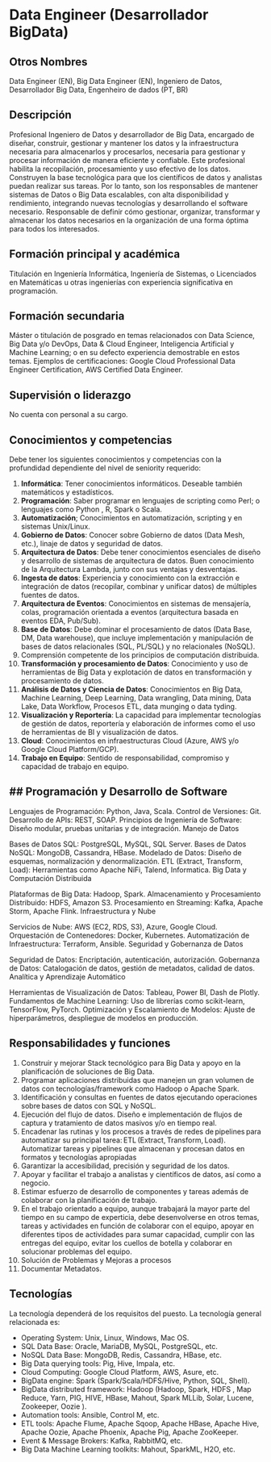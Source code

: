 # Data Engineer (Desarrollador BigData)

## Otros Nombres

Data Engineer (EN), Big Data Engineer (EN), Ingeniero de Datos, Desarrollador Big Data, Engenheiro de dados (PT, BR)

## Descripción

Profesional Ingeniero de Datos y desarrollador de Big Data, encargado de diseñar, construir, gestionar y mantener los datos y la infraestructura necesaria para almacenarlos y procesarlos, necesaria para gestionar y procesar información de manera eficiente y confiable. Este profesional habilita la recopilación, procesamiento y uso efectivo de los datos. Construyen la base tecnológica para que los científicos de datos y analistas puedan realizar sus tareas. Por lo tanto, son los responsables de mantener sistemas de Datos o Big Data escalables, con alta disponibilidad y rendimiento, integrando nuevas tecnologías y desarrollando el software necesario. Responsable de definir cómo gestionar, organizar, transformar y almacenar los datos necesarios en la organización de una forma óptima para todos los interesados. 

## Formación principal y académica

Titulación en Ingeniería Informática, Ingeniería de Sistemas, o Licenciados en Matemáticas u otras ingenierías con experiencia significativa en programación. 

## Formación secundaria

Máster o titulación de posgrado en temas relacionados con Data Science, Big Data y/o DevOps, Data & Cloud
Engineer, Inteligencia Artificial y Machine Learning; o en su defecto experiencia demostrable en estos temas. Ejemplos de certificaciones: Google Cloud Professional Data Engineer Certification, AWS Certified Data Engineer.

## Supervisión o liderazgo

No cuenta con personal a su cargo. 

## Conocimientos y competencias

Debe tener los siguientes conocimientos y competencias con la profundidad dependiente del nivel de seniority requerido:

1. **Informática**: Tener conocimientos informáticos. Deseable también matemáticos y estadísticos.  
2. **Programación**: Saber programar en lenguajes de scripting como Perl; o lenguajes como Python , R, Spark o Scala. 
3. **Automatización**; Conocimientos en automatización, scripting y en sistemas Unix/Linux. 
4. **Gobierno de Datos**: Conocer sobre Gobierno de datos (Data Mesh, etc.), linaje de datos y seguridad de datos. 
5. **Arquitectura de Datos**: Debe tener conocimientos esenciales de diseño y desarrollo de sistemas de arquitectura de datos. Buen conocimiento de la Arquitectura Lambda, junto con sus ventajas y desventajas.
6. **Ingesta de datos**: Experiencia y conocimiento con la extracción e integración de datos (recopilar, combinar y unificar datos) de múltiples fuentes de datos.
7. **Arquitectura de Eventos**: Conocimientos en sistemas de mensajería, colas, programación orientada a eventos (arquitectura basada en eventos EDA, Pub/Sub).
8. **Base de Datos**: Debe dominar el procesamiento de datos (Data Base, DM, Data warehouse), que incluye implementación y manipulación de bases de datos relacionales (SQL, PL/SQL) y no relacionales (NoSQL). 
9. Comprensión competente de los principios de computación distribuida. 
10. **Transformación y procesamiento de Datos**: Conocimiento y uso de herramientas de Big Data y explotación de datos en transformación y procesamiento de datos.
11. **Análisis de Datos y Ciencia de Datos**: Conocimientos en Big Data, Machine Learning, Deep Learning, Data wrangling, Data mining, Data Lake, Data Workflow, Procesos ETL, data munging o data tyding.
12. **Visualización y Reportería**: La capacidad para implementar tecnologías de gestión de datos, reportería y elaboración de informes como el uso de herramientas de BI y visualización de datos.
13. **Cloud**: Conocimientos en infraestructuras Cloud (Azure, AWS y/o Google Cloud Platform/GCP).
14.	**Trabajo en Equipo**: Sentido de responsabilidad, compromiso y capacidad de trabajo en equipo. 

## ## Programación y Desarrollo de Software

Lenguajes de Programación: Python, Java, Scala.
Control de Versiones: Git.
Desarrollo de APIs: REST, SOAP.
Principios de Ingeniería de Software: Diseño modular, pruebas unitarias y de integración.
Manejo de Datos

Bases de Datos SQL: PostgreSQL, MySQL, SQL Server.
Bases de Datos NoSQL: MongoDB, Cassandra, HBase.
Modelado de Datos: Diseño de esquemas, normalización y denormalización.
ETL (Extract, Transform, Load): Herramientas como Apache NiFi, Talend, Informatica.
Big Data y Computación Distribuida

Plataformas de Big Data: Hadoop, Spark.
Almacenamiento y Procesamiento Distribuido: HDFS, Amazon S3.
Procesamiento en Streaming: Kafka, Apache Storm, Apache Flink.
Infraestructura y Nube

Servicios de Nube: AWS (EC2, RDS, S3), Azure, Google Cloud.
Orquestación de Contenedores: Docker, Kubernetes.
Automatización de Infraestructura: Terraform, Ansible.
Seguridad y Gobernanza de Datos

Seguridad de Datos: Encriptación, autenticación, autorización.
Gobernanza de Datos: Catalogación de datos, gestión de metadatos, calidad de datos.
Analítica y Aprendizaje Automático

Herramientas de Visualización de Datos: Tableau, Power BI, Dash de Plotly.
Fundamentos de Machine Learning: Uso de librerías como scikit-learn, TensorFlow, PyTorch.
Optimización y Escalamiento de Modelos: Ajuste de hiperparámetros, despliegue de modelos en producción.

## Responsabilidades y funciones

1. Construir y mejorar Stack tecnológico para Big Data y apoyo en la planificación de soluciones de Big Data. 
2. Programar aplicaciones distribuidas que manejen un gran volumen de datos con tecnologías/framework como Hadoop o Apache Spark. 
3. Identificación y consultas en fuentes de datos ejecutando operaciones sobre bases de datos con SQL y NoSQL. 
4. Ejecución del flujo de datos. Diseño e implementación de flujos de captura y tratamiento de datos masivos y/o en tiempo real. 
5. Encadenar las rutinas y los procesos a través de redes de pipelines para automatizar su principal tarea: ETL (Extract, Transform, Load). Automatizar tareas y pipelines que almacenan y procesan datos en formatos y tecnologías apropiadas
6. Garantizar la accesibilidad, precisión y seguridad de los datos. 
7. Apoyar y facilitar el trabajo a analistas y científicos de datos, así como a negocio. 
8. Estimar esfuerzo de desarrollo de componentes y tareas además de colaborar con la planificación de trabajo.
9. En el trabajo orientado a equipo, aunque trabajará la mayor parte del tiempo en su campo de experticia, debe desenvolverse en otros temas, tareas y actividades en función de colaborar con el equipo, apoyar en diferentes tipos de actividades para sumar capacidad, cumplir con las entregas del equipo, evitar los cuellos de botella y colaborar en solucionar problemas del equipo.
10. Solución de Problemas y Mejoras a procesos
11. Documentar Metadatos.

## Tecnologías

La tecnología dependerá de los requisitos del puesto. La tecnología general relacionada es:
- Operating System: Unix, Linux,  Windows, Mac OS.
- SQL Data Base: Oracle, MariaDB, MySQL, PostgreSQL, etc.
- NoSQL Data Base: MongoDB, Redis, Cassandra, HBase, etc.
- Big Data querying tools: Pig, Hive, Impala, etc.
- Cloud Computing: Google Cloud Platform, AWS, Asure, etc.
- BigData engine: Spark (Spark/Scala/HDFS/Hive, Python, SQL, Shell).
- BigData distributed framework: Hadoop (Hadoop, Spark,  HDFS , Map Reduce, Yarn, PIG, HIVE, HBase, Mahout, Spark MLLib, Solar, Lucene, Zookeeper, Oozie ).
- Automation tools: Ansible, Control M, etc.
- ETL tools: Apache Flume, Apache Sqoop, Apache HBase, Apache Hive, Apache Oozie, Apache Phoenix, Apache Pig, Apache ZooKeeper.
- Event & Message Brokers: Kafka, RabbitMQ, etc.
- Big Data Machine Learning toolkits: Mahout, SparkML, H2O, etc.
